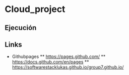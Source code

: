 # Cloud_project

## Ejecución

## Links
* Githubpages
** https://pages.github.com/
** https://docs.github.com/en/pages 
** https://softwarestacklukas.github.io/group7.github.io/ 
